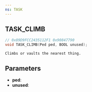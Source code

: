 ```yaml
---
ns: TASK
---
```

## TASK_CLIMB

```c
// 0x89D9FCC2435112F1 0x90847790
void TASK_CLIMB(Ped ped, BOOL unused);
```

```
Climbs or vaults the nearest thing.
```

## Parameters
* **ped**:
* **unused**:
